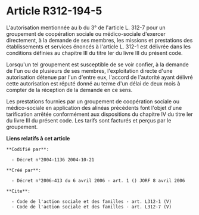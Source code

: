 # Article R312-194-5

L'autorisation mentionnée au b du 3° de l'article L. 312-7 pour un groupement de coopération sociale ou médico-sociale
d'exercer directement, à la demande de ses membres, les missions et prestations des établissements et services énoncés à
l'article L. 312-1 est délivrée dans les conditions définies au chapitre III du titre Ier du livre III du présent code. 

Lorsqu'un tel groupement est susceptible de se voir confier, à la demande de l'un ou de plusieurs de ses membres,
l'exploitation directe d'une autorisation détenue par l'un d'entre eux, l'accord de l'autorité ayant délivré cette
autorisation est réputé donné au terme d'un délai de deux mois à compter de la réception de la demande en ce sens. 

Les prestations fournies par un groupement de coopération sociale ou médico-sociale en application des alinéas précédents
font l'objet d'une tarification arrêtée conformément aux dispositions du chapitre IV du titre Ier du livre III du présent
code. Les tarifs sont facturés et perçus par le groupement.

**Liens relatifs à cet article**

	**Codifié par**:

	  - Décret n°2004-1136 2004-10-21

	**Créé par**:

	  - Décret n°2006-413 du 6 avril 2006 - art. 1 () JORF 8 avril 2006

	**Cite**:

	  - Code de l'action sociale et des familles - art. L312-1 (V)
	  - Code de l'action sociale et des familles - art. L312-7 (V)

